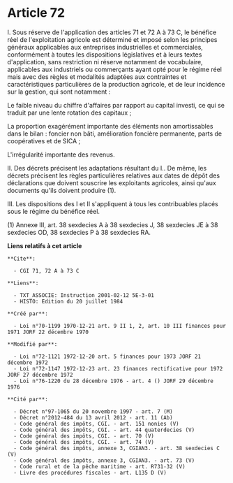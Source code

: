 # Article 72

I. Sous réserve de l'application des articles 71 et 72 A à 73 C, le bénéfice réel de l'exploitation agricole est déterminé et
imposé selon les principes généraux applicables aux entreprises industrielles et commerciales, conformément à toutes les
dispositions législatives et à leurs textes d'application, sans restriction ni réserve notamment de vocabulaire, applicables
aux industriels ou commerçants ayant opté pour le régime réel mais avec des règles et modalités adaptées aux contraintes et
caractéristiques particulières de la production agricole, et de leur incidence sur la gestion, qui sont notamment :

Le faible niveau du chiffre d'affaires par rapport au capital investi, ce qui se traduit par une lente rotation des
capitaux ;

La proportion exagérément importante des éléments non amortissables dans le bilan : foncier non bâti, amélioration foncière
permanente, parts de coopératives et de SICA ;

L'irrégularité importante des revenus.

II. Des décrets précisent les adaptations résultant du I.. De même, les décrets précisent les règles particulières relatives
aux dates de dépôt des déclarations que doivent souscrire les exploitants agricoles, ainsi qu'aux documents qu'ils doivent
produire (1).

III. Les dispositions des I et II s'appliquent à tous les contribuables placés sous le régime du bénéfice réel.

(1) Annexe III, art. 38 sexdecies A à 38 sexdecies J, 38 sexdecies JE à 38 sexdecies OD, 38 sexdecies P à 38 sexdecies RA.

**Liens relatifs à cet article**

	**Cite**:

	  - CGI 71, 72 A à 73 C

	**Liens**:

	  - TXT_ASSOCIE: Instruction 2001-02-12 5E-3-01
	  - HISTO: Edition du 20 juillet 1984

	**Créé par**:

	  - Loi n°70-1199 1970-12-21 art. 9 II 1, 2, art. 10 III finances pour 1971 JORF 22 décembre 1970

	**Modifié par**:

	  - Loi n°72-1121 1972-12-20 art. 5 finances pour 1973 JORF 21 décembre 1972
	  - Loi n°72-1147 1972-12-23 art. 23 finances rectificative pour 1972 JORF 27 décembre 1972
	  - Loi n°76-1220 du 28 décembre 1976 - art. 4 () JORF 29 décembre 1976

	**Cité par**:

	  - Décret n°97-1065 du 20 novembre 1997 - art. 7 (M)
	  - Décret n°2012-484 du 13 avril 2012 - art. 11 (Ab)
	  - Code général des impôts, CGI. - art. 151 nonies (V)
	  - Code général des impôts, CGI. - art. 44 quaterdecies (V)
	  - Code général des impôts, CGI. - art. 70 (V)
	  - Code général des impôts, CGI. - art. 74 (V)
	  - Code général des impôts, annexe 3, CGIAN3. - art. 38 sexdecies C (V)
	  - Code général des impôts, annexe 3, CGIAN3. - art. 73 (V)
	  - Code rural et de la pêche maritime - art. R731-32 (V)
	  - Livre des procédures fiscales - art. L135 D (V)
